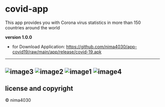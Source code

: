 # covid-app
  This app provides you with Corona virus statistics in more than 150 countries around the world

  **version 1.0.0**
- for Download Application: https://github.com/nima4030/app-covid19/raw/main/app/release/covid-19.apk 

---

  ![image3](/../art/art/3.png)
  ![image2](/../art/art/2.png)
  ![image1](/../art/art/1.png)
  ![image4](/../art/art/4.png)
---
## license and copyright
© nima4030

